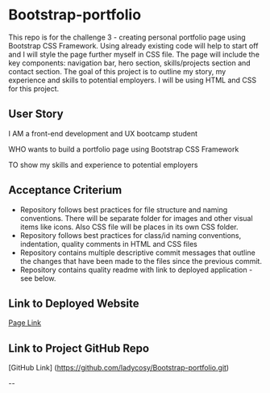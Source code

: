 # Bootstrap-portfolio

This repo is for the challenge 3 - creating personal portfolio page using Bootstrap CSS Framework. Using already existing code will help to start off and I will style the page further myself in CSS file. The page will include the key components: navigation bar, hero section, skills/projects section and contact section. The goal of this project is to outline my story, my experience and skills to potential employers. I will be using HTML and CSS for this project. 

## User Story

I AM a front-end development and UX bootcamp student

WHO wants to build a portfolio page using Bootstrap CSS Framework

TO show my skills and experience to potential employers

## Acceptance Criterium

- Repository follows best practices for file structure and naming conventions. There will be separate folder for images and other visual items like icons. Also CSS file will be places in its own CSS folder.
- Repository follows best practices for class/id naming conventions, indentation, quality comments in HTML and CSS files
- Repository contains multiple descriptive commit messages that outline the changes that have been made to the files since the previous commit.
- Repository contains quality readme with link to deployed application - see below.


## Link to Deployed Website

[Page Link](https://ladycosy.github.io/Bootstrap-portfolio/)

## Link to Project GitHub Repo

[GitHub Link] (https://github.com/ladycosy/Bootstrap-portfolio.git)
 
--
